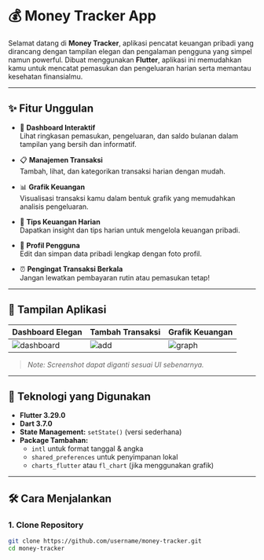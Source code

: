 # 💰 Money Tracker App

Selamat datang di **Money Tracker**, aplikasi pencatat keuangan pribadi yang dirancang dengan tampilan elegan dan pengalaman pengguna yang simpel namun powerful. Dibuat menggunakan **Flutter**, aplikasi ini memudahkan kamu untuk mencatat pemasukan dan pengeluaran harian serta memantau kesehatan finansialmu.

---

## ✨ Fitur Unggulan

- 📌 **Dashboard Interaktif**  
  Lihat ringkasan pemasukan, pengeluaran, dan saldo bulanan dalam tampilan yang bersih dan informatif.

- 📋 **Manajemen Transaksi**  
  Tambah, lihat, dan kategorikan transaksi harian dengan mudah.

- 📊 **Grafik Keuangan**  
  Visualisasi transaksi kamu dalam bentuk grafik yang memudahkan analisis pengeluaran.

- 🧠 **Tips Keuangan Harian**  
  Dapatkan insight dan tips harian untuk mengelola keuangan pribadi.

- 👤 **Profil Pengguna**  
  Edit dan simpan data pribadi lengkap dengan foto profil.

- ⏰ **Pengingat Transaksi Berkala**  
  Jangan lewatkan pembayaran rutin atau pemasukan tetap!

---

## 📱 Tampilan Aplikasi

| Dashboard Elegan | Tambah Transaksi | Grafik Keuangan |
|------------------|------------------|-----------------|
| ![dashboard](screenshots/dashboard.png) | ![add](screenshots/add_transaction.png) | ![graph](screenshots/graph.png) |

> *Note: Screenshot dapat diganti sesuai UI sebenarnya.*

---

## 🚀 Teknologi yang Digunakan

- **Flutter 3.29.0**
- **Dart 3.7.0**
- **State Management:** `setState()` (versi sederhana)
- **Package Tambahan:**
  - `intl` untuk format tanggal & angka
  - `shared_preferences` untuk penyimpanan lokal
  - `charts_flutter` atau `fl_chart` (jika menggunakan grafik)

---

## 🛠 Cara Menjalankan

### 1. Clone Repository
```bash
git clone https://github.com/username/money-tracker.git
cd money-tracker
